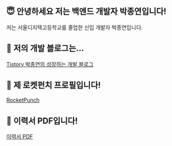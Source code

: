 ## 😇 안녕하세요 저는 백엔드 개발자 박종연입니다!
저는 서울디지텍고등학교를 졸업한 신입 개발자 박종연입니다.


<!--## 📚 제가 현재 공부중인 것은...
1. Java
2. Spring(Spring Boot)
3. WEB/WAS 차이-->

## 🔗 저의 개발 블로그는...
[Tistory 박종연의 성장하는 개발 블로그](https://parkstate.tistory.com/)

## 🚀 제 로켓펀치 프로필입니다!
[RocketPunch](https://www.rocketpunch.com/@pokoed)

## 📜 이력서 PDF입니다!
[이력서 PDF](https://drive.google.com/file/d/12jRhPKzYixTQm53PFljR43WCBMNmOgzw/view?usp=share_link)

<!--[~~Velog pokoed.log(Tistory로 이전)~~](https://velog.io/@pokoed/)-->


<!--
**pokoed/pokoed** is a ✨ _special_ ✨ repository because its `README.md` (this file) appears on your GitHub profile.

Here are some ideas to get you started:

- 🔭 I’m currently working on ...
- 🌱 I’m currently learning ...
- 👯 I’m looking to collaborate on ...
- 🤔 I’m looking for help with ...
- 💬 Ask me about ...
- 📫 How to reach me: ...
- 😄 Pronouns: ...
- ⚡ Fun fact: ...
-->
